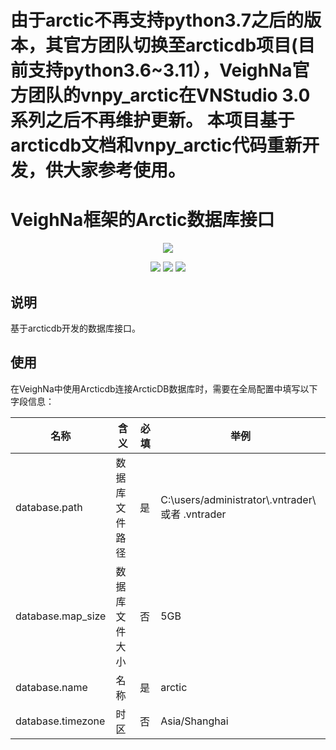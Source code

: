 
由于arctic不再支持python3.7之后的版本，其官方团队切换至arcticdb项目(目前支持python3.6~3.11），VeighNa官方团队的vnpy_arctic在VNStudio 3.0系列之后不再维护更新。
本项目基于arcticdb文档和vnpy_arctic代码重新开发，供大家参考使用。
=======
# VeighNa框架的Arctic数据库接口

<p align="center">
  <img src ="https://vnpy.oss-cn-shanghai.aliyuncs.com/vnpy-logo.png"/>
</p>

<p align="center">
    <img src ="https://img.shields.io/badge/version-1.0.4-blueviolet.svg"/>
    <img src ="https://img.shields.io/badge/platform-linux|windows|mac-yellow.svg"/>
    <img src ="https://img.shields.io/badge/python-3.7|3.8-blue.svg" />
</p>

## 说明

基于arcticdb开发的数据库接口。

## 使用

在VeighNa中使用Arcticdb连接ArcticDB数据库时，需要在全局配置中填写以下字段信息：

|名称|含义|必填|举例|
|---------|----|---|---|
|database.path|数据库文件路径|是|C:\\users/administrator\\.vntrader\\ 或者 .vntrader|
|database.map_size|数据库文件大小|否|5GB|
|database.name|名称|是|arctic|
|database.timezone|时区|否|Asia/Shanghai|
